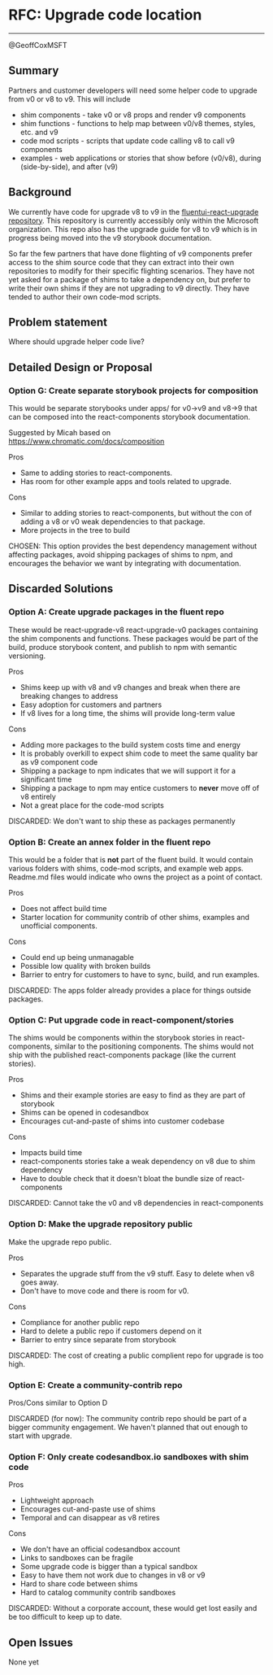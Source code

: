 # RFC: Upgrade code location

---

@GeoffCoxMSFT

## Summary

Partners and customer developers will need some helper code to upgrade from v0 or v8 to v9.
This will include

- shim components - take v0 or v8 props and render v9 components
- shim functions - functions to help map between v0/v8 themes, styles, etc. and v9
- code mod scripts - scripts that update code calling v8 to call v9 components
- examples - web applications or stories that show before (v0/v8), during (side-by-side), and after (v9)

## Background

We currently have code for upgrade v8 to v9 in the [fluentui-react-upgrade repository](https://github.com/microsoft/fluentui-react-upgrade). This repository is currently accessibly only within the Microsoft organization. This repo also has the upgrade guide for v8 to v9 which is in progress being moved into the v9 storybook documentation.

So far the few partners that have done flighting of v9 components prefer access to the shim source code that they can extract into their own repositories to modify for their specific flighting scenarios.
They have not yet asked for a package of shims to take a dependency on, but prefer to write their own shims if they are not upgrading to v9 directly.
They have tended to author their own code-mod scripts.

## Problem statement

Where should upgrade helper code live?

## Detailed Design or Proposal

### Option G: Create separate storybook projects for composition

This would be separate storybooks under apps/ for v0->v9 and v8->9 that can
be composed into the react-components storybook documentation.

Suggested by Micah based on https://www.chromatic.com/docs/composition

Pros

- Same to adding stories to react-components.
- Has room for other example apps and tools related to upgrade.

Cons

- Similar to adding stories to react-components, but without the con of adding a v8 or v0 weak dependencies to that package.
- More projects in the tree to build

CHOSEN: This option provides the best dependency management without affecting packages,
avoid shipping packages of shims to npm, and encourages the behavior we want by integrating
with documentation.

## Discarded Solutions

### Option A: Create upgrade packages in the fluent repo

These would be react-upgrade-v8 react-upgrade-v0 packages containing the shim components and functions.
These packages would be part of the build, produce storybook content, and publish to npm with semantic versioning.

Pros

- Shims keep up with v8 and v9 changes and break when there are breaking changes to address
- Easy adoption for customers and partners
- If v8 lives for a long time, the shims will provide long-term value

Cons

- Adding more packages to the build system costs time and energy
- It is probably overkill to expect shim code to meet the same quality bar as v9 component code
- Shipping a package to npm indicates that we will support it for a significant time
- Shipping a package to npm may entice customers to **never** move off of v8 entirely
- Not a great place for the code-mod scripts

DISCARDED: We don't want to ship these as packages permanently

### Option B: Create an annex folder in the fluent repo

This would be a folder that is **not** part of the fluent build.
It would contain various folders with shims, code-mod scripts, and example web apps.
Readme.md files would indicate who owns the project as a point of contact.

Pros

- Does not affect build time
- Starter location for community contrib of other shims, examples and unofficial components.

Cons

- Could end up being unmanagable
- Possible low quality with broken builds
- Barrier to entry for customers to have to sync, build, and run examples.

DISCARDED: The apps folder already provides a place for things outside packages.

### Option C: Put upgrade code in react-component/stories

The shims would be components within the storybook stories in react-components, similar
to the positioning components. The shims would not ship with the published react-components package (like the current stories).

Pros

- Shims and their example stories are easy to find as they are part of storybook
- Shims can be opened in codesandbox
- Encourages cut-and-paste of shims into customer codebase

Cons

- Impacts build time
- react-components stories take a weak dependency on v8 due to shim dependency
- Have to double check that it doesn't bloat the bundle size of react-components

DISCARDED: Cannot take the v0 and v8 dependencies in react-components

### Option D: Make the upgrade repository public

Make the upgrade repo public.

Pros

- Separates the upgrade stuff from the v9 stuff. Easy to delete when v8 goes away.
- Don't have to move code and there is room for v0.

Cons

- Compliance for another public repo
- Hard to delete a public repo if customers depend on it
- Barrier to entry since separate from storybook

DISCARDED: The cost of creating a public complient repo for upgrade is too high.

### Option E: Create a community-contrib repo

Pros/Cons similar to Option D

DISCARDED (for now): The community contrib repo should be part of a bigger community engagement.
We haven't planned that out enough to start with upgrade.

### Option F: Only create codesandbox.io sandboxes with shim code

Pros

- Lightweight approach
- Encourages cut-and-paste use of shims
- Temporal and can disappear as v8 retires

Cons

- We don't have an official codesandbox account
- Links to sandboxes can be fragile
- Some upgrade code is bigger than a typical sandbox
- Easy to have them not work due to changes in v8 or v9
- Hard to share code between shims
- Hard to catalog community contrib sandboxes

DISCARDED: Without a corporate account, these would get lost easily and be too difficult to keep up to date.

## Open Issues

None yet
